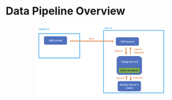 # Data Pipeline Overview
<p align="center">
  <img src="/UDP_groundstation/media/schematic.png" width="350" title="hover text" alt="data pipeline schematic here">
</p>

